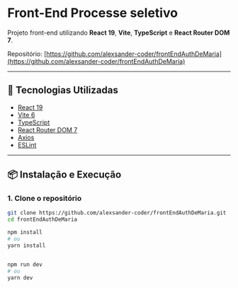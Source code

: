 # Front-End Processe seletivo

Projeto front-end utilizando **React 19**, **Vite**, **TypeScript** e **React Router DOM 7**.  

Repositório: [https://github.com/alexsander-coder/frontEndAuthDeMaria](https://github.com/alexsander-coder/frontEndAuthDeMaria)

---

## 🚀 Tecnologias Utilizadas

- [React 19](https://react.dev/)
- [Vite 6](https://vitejs.dev/)
- [TypeScript](https://www.typescriptlang.org/)
- [React Router DOM 7](https://reactrouter.com/en/main)
- [Axios](https://axios-http.com/)
- [ESLint](https://eslint.org/)

---

## 📦 Instalação e Execução

### 1. Clone o repositório

```bash
git clone https://github.com/alexsander-coder/frontEndAuthDeMaria.git
cd frontEndAuthDeMaria

npm install
# ou
yarn install


npm run dev
# ou
yarn dev


